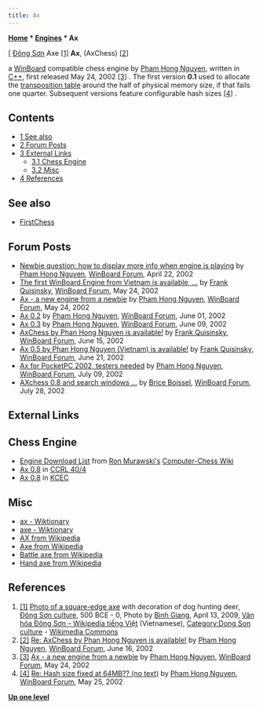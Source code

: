 ```yaml
---
title: Ax
---
```

**[Home](Home "Home") * [Engines](Engines "Engines") * Ax**

\[ [Đông Sơn](https://en.wikipedia.org/wiki/Dong_Son_culture) Axe <a id="cite-note-1" href="#cite-ref-1">[1]</a>
**Ax**, (AxChess) <a id="cite-note-2" href="#cite-ref-2">[2]</a>

a [WinBoard](WinBoard "WinBoard") compatible chess engine by [Pham Hong Nguyen](Pham_Hong_Nguyen "Pham Hong Nguyen"), written in [C++](Cpp "Cpp"), first released May 24, 2002 <a id="cite-note-3" href="#cite-ref-3">[3]</a> . The first version **0.1** used to allocate the [transposition table](Transposition_Table "Transposition Table") around the half of physical memory size, if that fails one quarter. Subsequent versions feature configurable hash sizes <a id="cite-note-4" href="#cite-ref-4">[4]</a> .

## Contents

- [1 See also](#see-also)
- [2 Forum Posts](#forum-posts)
- [3 External Links](#external-links)
  - [3.1 Chess Engine](#chess-engine)
  - [3.2 Misc](#misc)
- [4 References](#references)

## See also

- [FirstChess](FirstChess "FirstChess")

## Forum Posts

- [Newbie question: how to display more info when engine is playing](http://www.open-aurec.com/wbforum/viewtopic.php?f=18&t=36964) by [Pham Hong Nguyen](Pham_Hong_Nguyen "Pham Hong Nguyen"), [WinBoard Forum](Computer_Chess_Forums "Computer Chess Forums"), April 22, 2002
- [The first WinBoard Engine from Vietnam is available, ...](http://www.open-aurec.com/wbforum/viewtopic.php?f=18&t=37428) by [Frank Quisinsky](Frank_Quisinsky "Frank Quisinsky"), [WinBoard Forum](Computer_Chess_Forums "Computer Chess Forums"), May 24, 2002
- [Ax - a new engine from a newbie](http://www.open-aurec.com/wbforum/viewtopic.php?f=18&t=37429) by [Pham Hong Nguyen](Pham_Hong_Nguyen "Pham Hong Nguyen"), [WinBoard Forum](Computer_Chess_Forums "Computer Chess Forums"), May 24, 2002
- [Ax 0.2](http://www.open-aurec.com/wbforum/viewtopic.php?f=18&t=37538) by [Pham Hong Nguyen](Pham_Hong_Nguyen "Pham Hong Nguyen"), [WinBoard Forum](Computer_Chess_Forums "Computer Chess Forums"), June 01, 2002
- [Ax 0.3](http://www.open-aurec.com/wbforum/viewtopic.php?f=18&t=37652) by [Pham Hong Nguyen](Pham_Hong_Nguyen "Pham Hong Nguyen"), [WinBoard Forum](Computer_Chess_Forums "Computer Chess Forums"), June 09, 2002
- [AxChess by Phan Hong Nguyen is available!](http://www.open-aurec.com/wbforum/viewtopic.php?f=18&t=37758) by [Frank Quisinsky](Frank_Quisinsky "Frank Quisinsky"), [WinBoard Forum](Computer_Chess_Forums "Computer Chess Forums"), June 15, 2002
- [Ax 0.5 by Phan Hong Nguyen (Vietnam) is available!](http://www.open-aurec.com/wbforum/viewtopic.php?f=18&t=37846) by [Frank Quisinsky](Frank_Quisinsky "Frank Quisinsky"), [WinBoard Forum](Computer_Chess_Forums "Computer Chess Forums"), June 21, 2002
- [Ax for PocketPC 2002, testers needed](http://www.open-aurec.com/wbforum/viewtopic.php?f=18&t=38100) by [Pham Hong Nguyen](Pham_Hong_Nguyen "Pham Hong Nguyen"), [WinBoard Forum](Computer_Chess_Forums "Computer Chess Forums"), July 09, 2002
- [AXchess 0.8 and search windows ...](http://www.open-aurec.com/wbforum/viewtopic.php?f=18&t=38345) by [Brice Boissel](index.php?title=Brice_Boissel&action=edit&redlink=1 "Brice Boissel (page does not exist)"), [WinBoard Forum](Computer_Chess_Forums "Computer Chess Forums"), July 28, 2002

## External Links

## Chess Engine

- [Engine Download List](http://www.computer-chess.org/doku.php?id=computer_chess:wiki:download:engine_download_list) from [Ron Murawski's](Ron_Murawski "Ron Murawski") [Computer-Chess Wiki](http://computer-chess.org/doku.php?id=home)
- [Ax 0.8](http://www.computerchess.org.uk/ccrl/404/cgi/engine_details.cgi?print=Details&each_game=1&eng=Ax%200.8) in [CCRL 40/4](CCRL "CCRL")
- [Ax 0.8](http://kirill-kryukov.com/chess/kcec/cgi/engine_details.cgi?match_length=20&each_game=1&print=Details&each_game=1&eng=Ax%200.8#Ax_0_8) in [KCEC](KCEC "KCEC")

## Misc

- [ax - Wiktionary](https://en.wiktionary.org/wiki/ax)
- [axe - Wiktionary](https://en.wiktionary.org/wiki/axe)
- [AX from Wikipedia](https://en.wikipedia.org/wiki/AX)
- [Axe from Wikipedia](https://en.wikipedia.org/wiki/Axe)
- [Battle axe from Wikipedia](https://en.wikipedia.org/wiki/Battle_axe)
- [Hand axe from Wikipedia](https://en.wikipedia.org/wiki/Hand_axe)

## References

1. <a id="cite-ref-1" href="#cite-note-1">[1]</a> [Photo of a square-edge axe](https://commons.wikimedia.org/wiki/File:Dong_Son_axe.JPG) with decoration of dog hunting deer, [Đông Sơn culture](https://en.wikipedia.org/wiki/Dong_Son_culture), 500 BCE - 0, Photo by [Bình Giang](https://commons.wikimedia.org/wiki/User:B%C3%ACnh_Giang), April 13, 2009, [Văn hóa Đông Sơn – Wikipedia tiếng Việt](https://vi.wikipedia.org/wiki/V%C4%83n_h%C3%B3a_%C4%90%C3%B4ng_S%C6%A1n) (Vietnamese), [Category:Dong Son culture](https://commons.wikimedia.org/wiki/Category:Dong_Son_culture) - [Wikimedia Commons](https://en.wikipedia.org/wiki/Wikimedia_Commons)
1. <a id="cite-ref-2" href="#cite-note-2">[2]</a> [Re: AxChess by Phan Hong Nguyen is available!](http://www.open-aurec.com/wbforum/viewtopic.php?f=18&t=37758&p=143779#p143795) by [Pham Hong Nguyen](Pham_Hong_Nguyen "Pham Hong Nguyen"), [WinBoard Forum](Computer_Chess_Forums "Computer Chess Forums"), June 16, 2002
1. <a id="cite-ref-3" href="#cite-note-3">[3]</a> [Ax - a new engine from a newbie](http://www.open-aurec.com/wbforum/viewtopic.php?f=18&t=37429) by [Pham Hong Nguyen](Pham_Hong_Nguyen "Pham Hong Nguyen"), [WinBoard Forum](Computer_Chess_Forums "Computer Chess Forums"), May 24, 2002
1. <a id="cite-ref-4" href="#cite-note-4">[4]</a> [Re: Hash size fixed at 64MB?? (no text)](http://www.open-aurec.com/wbforum/viewtopic.php?f=18&t=37428&p=142319#p142428) by [Pham Hong Nguyen](Pham_Hong_Nguyen "Pham Hong Nguyen"), [WinBoard Forum](Computer_Chess_Forums "Computer Chess Forums"), May 25, 2002

**[Up one level](Engines "Engines")**

